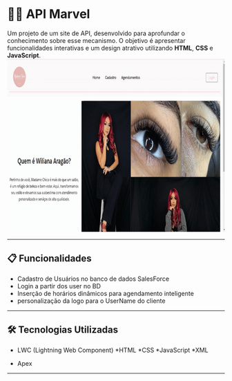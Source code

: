 # 🦸‍♂️ API Marvel

Um projeto de um site de API, desenvolvido para aprofundar o conhecimento sobre esse mecanismo. O objetivo é apresentar funcionalidades interativas e um design atrativo utilizando **HTML**, **CSS** e **JavaScript**.  
<img src='./img/ciliosGIF.gif' height="400px" width="700px">

---

## 📋 Funcionalidades

- Cadastro de Usuários no banco de dados SalesForce
- Login a partir dos user no BD
- Inserção de horários dinâmicos para agendamento inteligente
- personalização da logo para o UserName do cliente

---

## 🛠️ Tecnologias Utilizadas

- LWC (Lightning Web Component)
  *HTML
  *CSS
  *JavaScript
  *XML
  
- Apex

---
